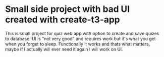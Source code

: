 # Small side project with bad UI created with create-t3-app

This is small project for quiz web app with option to create and save quizes to database.
UI is "not very good" and requires work but it's what you get when you forget to sleep.
Functionally it works and thats what matters, maybe if I actually will ever need it again I will work on UI.

